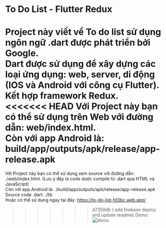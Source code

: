 
# To Do List - Flutter Redux

Project này viết về To do list sử dụng ngôn ngữ .dart được phát triển bởi Google.</br>
Dart được sử dụng để xây dựng các loại ứng dụng: web, server, di động (IOS và Android với công cụ Flutter). </br>
Kết hợp framework Redux. </br>
<<<<<<< HEAD
Với Project này bạn có thể sử dụng trên Web với đường dẫn: web/index.html.</br>
Còn với app Android là: build/app/outputs/apk/release/app-release.apk </br>
=======
Với Project này bạn có thể sử dụng xem source với đường dẫn: ./web/index.html. (Lưu ý đây là code dược compile từ .dart qua HTML và JavaScript) </br>
Còn với app Android là: ./build/app/outputs/apk/release/app-release.apk </br>
Source code .dart: ./lib </br>
Hoặc có thể sử dụng ngay tại đây: https://to-do-list-fd3bc.web.app/ </br>
>>>>>>> d7359db ( add firebase deploy and update readme)
Demo: </br>
![demo](https://user-images.githubusercontent.com/52475801/121388879-0b6dc800-c976-11eb-8f0e-d87be9c96e25.gif)
